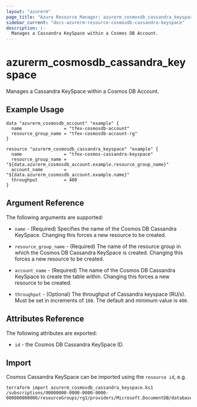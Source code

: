 ```yaml
---
layout: "azurerm"
page_title: "Azure Resource Manager: azurerm_cosmosdb_cassandra_keyspace"
sidebar_current: "docs-azurerm-resource-cosmosdb-cassandra-keyspace"
description: |-
  Manages a Cassandra KeySpace within a Cosmos DB Account.
---
```


# azurerm_cosmosdb_cassandra_keyspace

Manages a Cassandra KeySpace within a Cosmos DB Account.

## Example Usage

```hcl
data "azurerm_cosmosdb_account" "example" {
  name                = "tfex-cosmosdb-account"
  resource_group_name = "tfex-cosmosdb-account-rg"
}

resource "azurerm_cosmosdb_cassandra_keyspace" "example" {
  name                = "tfex-cosmos-cassandra-keyspace"
  resource_group_name = "${data.azurerm_cosmosdb_account.example.resource_group_name}"
  account_name        = "${data.azurerm_cosmosdb_account.example.name}"
  throughput          = 400
}
```

## Argument Reference

The following arguments are supported:

* `name` - (Required) Specifies the name of the Cosmos DB Cassandra KeySpace. Changing this forces a new resource to be created.

* `resource_group_name` - (Required) The name of the resource group in which the Cosmos DB Cassandra KeySpace is created. Changing this forces a new resource to be created.

* `account_name` - (Required) The name of the Cosmos DB Cassandra KeySpace to create the table within. Changing this forces a new resource to be created.

* `throughput` - (Optional) The throughput of Cassandra keyspace (RU/s). Must be set in increments of `100`. The default and minimum value is `400`.


## Attributes Reference

The following attributes are exported:

* `id` - the Cosmos DB Cassandra KeySpace ID.

## Import

Cosmos Cassandra KeySpace can be imported using the `resource id`, e.g.

```shell
terraform import azurerm_cosmosdb_cassandra_keyspace.ks1 /subscriptions/00000000-0000-0000-0000-000000000000/resourceGroups/rg1/providers/Microsoft.DocumentDB/databaseAccounts/account1/apis/cassandra/keyspaces/ks1
```
